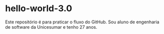 # hello-world-3.0
Este repositório é para praticar o fluxo do GitHub.
Sou aluno de engenharia de software da Unicesumar e tenho 27 anos.

